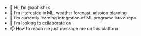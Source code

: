 - 👋 Hi, I’m @abhishek
- 👀 I’m interested in ML, weather forecast, mission planning
- 🌱 I’m currently learning integration of ML programe into a repo
- 💞️ I’m looking to collaborate on 
- 📫 How to reach me just message me on this platform

<!---
abhishekgs1/abhishekgs1 is a ✨ special ✨ repository because its `README.md` (this file) appears on your GitHub profile.
You can click the Preview link to take a look at your changes.
--->
